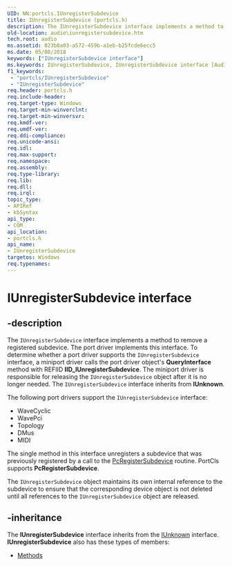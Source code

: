 ```yaml
---
UID: NN:portcls.IUnregisterSubdevice
title: IUnregisterSubdevice (portcls.h)
description: The IUnregisterSubdevice interface implements a method to remove a registered subdevice.
old-location: audio\iunregistersubdevice.htm
tech.root: audio
ms.assetid: 023b0a03-a572-459b-a1eb-b25fcde6ecc5
ms.date: 05/08/2018
keywords: ["IUnregisterSubdevice interface"]
ms.keywords: IUnregisterSubdevice, IUnregisterSubdevice interface [Audio Devices], IUnregisterSubdevice interface [Audio Devices],described, audio.iunregistersubdevice, audmp-routines_1af8aada-2816-4e82-abe4-579ba672866b.xml, portcls/IUnregisterSubdevice
f1_keywords:
 - "portcls/IUnregisterSubdevice"
 - "IUnregisterSubdevice"
req.header: portcls.h
req.include-header: 
req.target-type: Windows
req.target-min-winverclnt: 
req.target-min-winversvr: 
req.kmdf-ver: 
req.umdf-ver: 
req.ddi-compliance: 
req.unicode-ansi: 
req.idl: 
req.max-support: 
req.namespace: 
req.assembly: 
req.type-library: 
req.lib: 
req.dll: 
req.irql: 
topic_type:
- APIRef
- kbSyntax
api_type:
- COM
api_location:
- portcls.h
api_name:
- IUnregisterSubdevice
targetos: Windows
req.typenames: 
---
```


# IUnregisterSubdevice interface


## -description


The <code>IUnregisterSubdevice</code> interface implements a method to remove a registered subdevice. The port driver implements this interface. To determine whether a port driver supports the <code>IUnregisterSubdevice</code> interface, a miniport driver calls the port driver object's <b>QueryInterface</b> method with REFIID <b>IID_IUnregisterSubdevice</b>. The miniport driver is responsible for releasing the <code>IUnregisterSubdevice</code> object after it is no longer needed. The <code>IUnregisterSubdevice</code> interface inherits from <b>IUnknown</b>.

The following port drivers support the <code>IUnregisterSubdevice</code> interface:
<ul>
<li>
WaveCyclic

</li>
<li>
WavePci

</li>
<li>
Topology

</li>
<li>
DMus

</li>
<li>
MIDI

</li>
</ul>The single method in this interface unregisters a subdevice that was previously registered by a call to the <a href="https://docs.microsoft.com/windows-hardware/drivers/ddi/portcls/nf-portcls-pcregistersubdevice">PcRegisterSubdevice</a> routine. PortCls supports <b>PcRegisterSubdevice</b>.

The <code>IUnregisterSubdevice</code> object maintains its own internal reference to the subdevice to ensure that the corresponding device object is not deleted until all references to the <code>IUnregisterSubdevice</code> object are released.


## -inheritance

The <b xmlns:loc="http://microsoft.com/wdcml/l10n">IUnregisterSubdevice</b> interface inherits from the <a href="https://docs.microsoft.com/windows/win32/api/unknwn/nn-unknwn-iunknown">IUnknown</a> interface. <b>IUnregisterSubdevice</b> also has these types of members:
<ul>
<li><a href="https://docs.microsoft.com/">Methods</a></li>
</ul>

